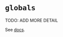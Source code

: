 # `globals`

TODO: ADD MORE DETAIL

See [docs][docs].

[docs]: https://docs.python.org/3/library/functions.html#globals
